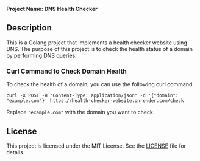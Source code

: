 **Project Name: DNS Health Checker**

## Description

This is a Golang project that implements a health checker website using DNS. The purpose of this project is to check the health status of a domain by performing DNS queries.

### Curl Command to Check Domain Health

To check the health of a domain, you can use the following curl command:

```
curl -X POST -H "Content-Type: application/json" -d '{"domain": "example.com"}' https://health-checker-website.onrender.com/check
```

Replace `"example.com"` with the domain you want to check.

## License

This project is licensed under the MIT License. See the [LICENSE](LICENSE) file for details.
